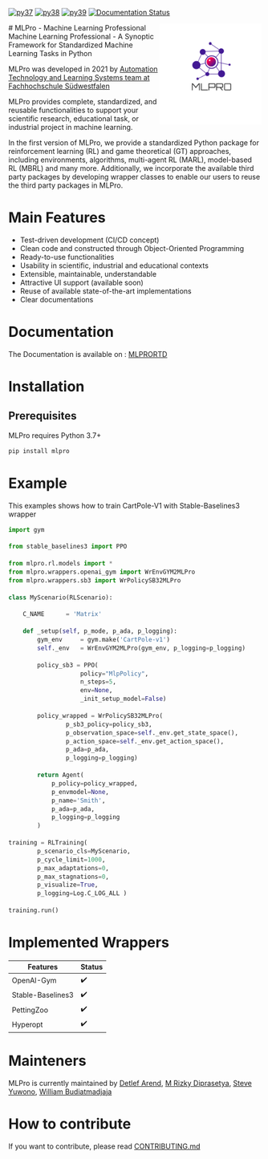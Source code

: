 [![py37](https://github.com/fhswf/MLPro/actions/workflows/python37.yml/badge.svg)](https://github.com/fhswf/MLPro/actions/workflows/python37.yml)
[![py38](https://github.com/fhswf/MLPro/actions/workflows/python38.yml/badge.svg)](https://github.com/fhswf/MLPro/actions/workflows/python38.yml)
[![py39](https://github.com/fhswf/MLPro/actions/workflows/python39.yml/badge.svg)](https://github.com/fhswf/MLPro/actions/workflows/python39.yml)
[![Documentation Status](https://readthedocs.org/projects/mlpro/badge/?version=latest)](https://mlpro.readthedocs.io/en/latest/?badge=latest)

<img src="doc/\logo/original/logo.png" align="right" width="40%"/>
# MLPro - Machine Learning Professional
Machine Learning Professional - A Synoptic Framework for Standardized Machine Learning Tasks in Python

MLPro was developed in 2021 by [Automation Technology and Learning Systems team at Fachhochschule Südwestfalen](https://www.fh-swf.de/de/forschung___transfer_4/labore_3/labs/labor_fuer_automatisierungstechnik__soest_1/standardseite_57.php)

MLPro provides complete, standardized, and reusable functionalities to support your scientific research, educational task, or industrial project in machine learning.

In the first version of MLPro, we provide a standardized Python package for reinforcement learning (RL) and game theoretical (GT) approaches, including environments, algorithms, multi-agent RL (MARL), model-based RL (MBRL) and many more. Additionally, we incorporate the available third party packages by developing wrapper classes to enable our users to reuse the third party packages in MLPro.

# Main Features

-   Test-driven development (CI/CD concept)
-   Clean code and constructed through Object-Oriented Programming
-   Ready-to-use functionalities
-   Usability in scientific, industrial and educational contexts
-   Extensible, maintainable, understandable
-   Attractive UI support (available soon)
-   Reuse of available state-of-the-art implementations
-   Clear documentations

# Documentation

The Documentation is available on : [MLPRORTD](https://www.google.com)

# Installation

## Prerequisites
MLPro requires Python 3.7+

```bash
pip install mlpro
```

# Example
This examples shows how to train CartPole-V1 with Stable-Baselines3 wrapper

```python
import gym

from stable_baselines3 import PPO

from mlpro.rl.models import *
from mlpro.wrappers.openai_gym import WrEnvGYM2MLPro
from mlpro.wrappers.sb3 import WrPolicySB32MLPro

class MyScenario(RLScenario):

    C_NAME      = 'Matrix'

    def _setup(self, p_mode, p_ada, p_logging):
        gym_env     = gym.make('CartPole-v1')
        self._env   = WrEnvGYM2MLPro(gym_env, p_logging=p_logging) 

        policy_sb3 = PPO(
                    policy="MlpPolicy",
                    n_steps=5, 
                    env=None,
                    _init_setup_model=False)

        policy_wrapped = WrPolicySB32MLPro(
                p_sb3_policy=policy_sb3, 
                p_observation_space=self._env.get_state_space(),
                p_action_space=self._env.get_action_space(),
                p_ada=p_ada,
                p_logging=p_logging)
        
        return Agent(
            p_policy=policy_wrapped,   
            p_envmodel=None,
            p_name='Smith',
            p_ada=p_ada,
            p_logging=p_logging
        )

training = RLTraining(
        p_scenario_cls=MyScenario,
        p_cycle_limit=1000,
        p_max_adaptations=0,
        p_max_stagnations=0,
        p_visualize=True,
        p_logging=Log.C_LOG_ALL )

training.run()
```

# Implemented Wrappers

| **Features**                | **Status** |
| --------------------------- | ----------------------|
| OpenAI-Gym | :heavy_check_mark: |
| Stable-Baselines3               | :heavy_check_mark: |
| PettingZoo         | :heavy_check_mark: |
| Hyperopt             | :heavy_check_mark: |

# Mainteners
MLPro is currently maintained by [Detlef Arend](https://github.com/detlefarend), [M Rizky Diprasetya](https://github.com/rizkydiprasetya), [Steve Yuwono](https://github.com/steveyuwono), [William Budiatmadjaja](https://github.com/budiatmadjajaWill)

# How to contribute
If you want to contribute, please read [CONTRIBUTING.md](https://github.com/fhswf/MLPro/blob/master/CONTRIBUTING.md)
